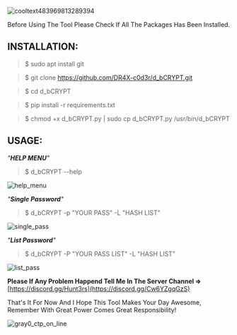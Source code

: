 ![cooltext483969813289394](https://github.com/user-attachments/assets/7db99ebd-4d8d-4d26-a149-efbf9a438223)

Before Using The Tool Please Check If All The Packages Has Been Installed.

INSTALLATION:
-
> $ sudo apt install git

> $ git clone https://github.com/DR4X-c0d3r/d_bCRYPT.git

> $ cd d_bCRYPT

> $ pip install -r requirements.txt

> $ chmod +x d_bCRYPT.py | sudo cp d_bCRYPT.py /usr/bin/d_bCRYPT

USAGE:
-
<i>"**HELP MENU**"</i>
> $ d_bCRYPT --help

![help_menu](https://github.com/user-attachments/assets/f9b862d4-e1ed-4b9d-8695-d550a3cac4a0)

<i>"**Single Password**"</i>
> $ d_bCRYPT -p "YOUR PASS" -L "HASH LIST"

![single_pass](https://github.com/user-attachments/assets/0bf700f0-77db-4f87-acf9-8b60f0484589)

<i>"**List Password**"</i>
> $ d_bCRYPT -P "YOUR PASS LIST" -L "HASH LIST"

![list_pass](https://github.com/user-attachments/assets/d7072894-7f08-4a68-a3ed-6ea7e9194591)


**Please If Any Problem Happend Tell Me In The Server Channel =>** [https://discord.gg/Hunt3rs](https://discord.gg/Cw6YZgqGzS)

That's It For Now And I Hope This Tool Makes Your Day Awesome, Remember With Great Power Comes Great Responsibility!

![gray0_ctp_on_line](https://github.com/user-attachments/assets/666442e5-7ae5-485d-9dff-2667aa8efb7e)
